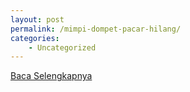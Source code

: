 ```yaml
---
layout: post
permalink: /mimpi-dompet-pacar-hilang/
categories:
    - Uncategorized
---
```


[Baca Selengkapnya](/08)